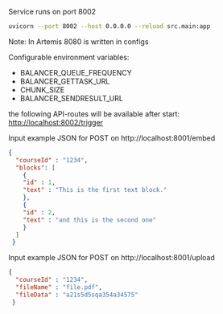Service runs on port 8002

```bash
uvicorn --port 8002 --host 0.0.0.0 --reload src.main:app
```

Note: In Artemis 8080 is written in configs

Configurable environment variables:

  - BALANCER\_QUEUE\_FREQUENCY
  - BALANCER\_GETTASK\_URL
  - CHUNK\_SIZE
  - BALANCER\_SENDRESULT\_URL

the following API-routes will be available after start:
[http://localhost:8002/trigger](http://localhost:8002/trigger)


Input example JSON for POST on http://localhost:8001/embed

```json
{
  "courseId" : "1234",
  "blocks": [
    {
    "id" : 1,
    "text" : "This is the first text block."
    },
    {
    "id" : 2,
    "text" : "and this is the second one"
    }
  ]
 }
```


Input example JSON for POST on http://localhost:8001/upload

```json
{
  "courseId" : "1234",
  "fileName" : "file.pdf",
  "fileData" : "a21s5d5sqa354a34575"
 }
```


